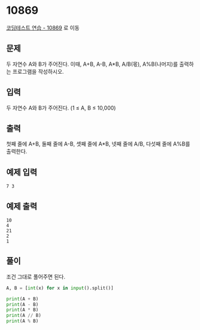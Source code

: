 # 10869

[코딩테스트 연습 - 10869][1] 로 이동

## 문제

두 자연수 A와 B가 주어진다. 이때, A+B, A-B, A\*B, A/B(몫), A%B(나머지)를 출력하는 프로그램을 작성하시오.

## 입력

두 자연수 A와 B가 주어진다. (1 ≤ A, B ≤ 10,000)

## 출력

첫째 줄에 A+B, 둘째 줄에 A-B, 셋째 줄에 A\*B, 넷째 줄에 A/B, 다섯째 줄에 A%B를 출력한다.

## 예제 입력

```
7 3
```

## 예제 출력

```
10
4
21
2
1
```

## 풀이

조건 그대로 풀어주면 된다.

```python
A, B = [int(x) for x in input().split()]

print(A + B)
print(A - B)
print(A * B)
print(A // B)
print(A % B)
```

[1]: https://www.acmicpc.net/problem/10869
